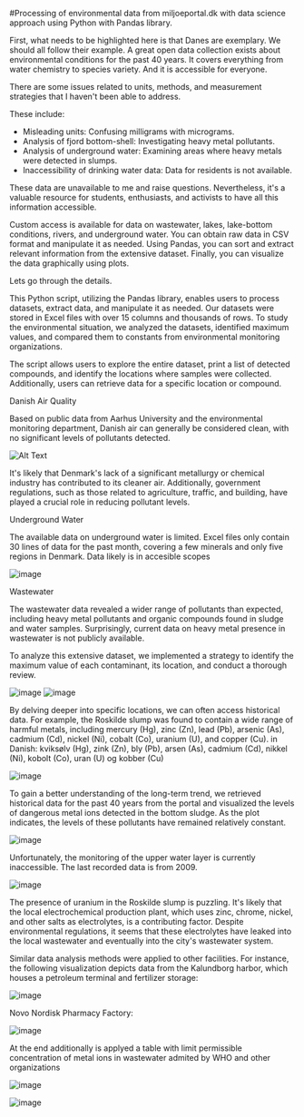 #Processing of environmental data from miljoeportal.dk with data science approach using Python with Pandas library.

First, what needs to be highlighted here is that Danes are exemplary. We should all follow their example. 
A great open data collection exists about environmental conditions for the past 40 years. 
It covers everything from water chemistry to species variety. And it is accessible for everyone.

There are some issues related to units, methods, and measurement strategies that I haven't been able to address. 

These include:

 - Misleading units: Confusing milligrams with micrograms.
 - Analysis of fjord bottom-shell: Investigating heavy metal pollutants.
 - Analysis of underground water: Examining areas where heavy metals were detected in slumps.
 - Inaccessibility of drinking water data: Data for residents is not available.

These data are unavailable to me and raise questions. Nevertheless, it's a valuable resource for students, enthusiasts, 
and activists to have all this information accessible.

Custom access is available for data on wastewater, lakes, lake-bottom conditions, rivers, and underground water.
You can obtain raw data in CSV format and manipulate it as needed.
Using Pandas, you can sort and extract relevant information from the extensive dataset.
Finally, you can visualize the data graphically using plots.

Lets go through the details.

This Python script, utilizing the Pandas library, enables users to process datasets, extract data, and manipulate it as needed. 
Our datasets were stored in Excel files with over 15 columns and thousands of rows. To study the environmental situation, 
we analyzed the datasets, identified maximum values, and compared them to constants from environmental monitoring organizations.

The script allows users to explore the entire dataset, print a list of detected compounds, 
and identify the locations where samples were collected. Additionally, users can retrieve data for a specific location or compound.


Danish Air Quality

Based on public data from Aarhus University and the environmental monitoring department, 
Danish air can generally be considered clean, with no significant levels of pollutants detected.

 ![Alt Text](contamination_air.png)

It's likely that Denmark's lack of a significant metallurgy or chemical industry has contributed to its cleaner air. 
Additionally, government regulations, such as those related to agriculture, traffic, and building, 
have played a crucial role in reducing pollutant levels.

Underground Water

The available data on underground water is limited. Excel files only contain 30 lines of data for the past month, 
covering a few minerals and only five regions in Denmark. Data likely is in accesible scopes

![image](https://github.com/tech-science-club/datascience_emvironmental_research/blob/68c661a475fe835238bddea75c882b686247b877/underground_water.png)


Wastewater

The wastewater data revealed a wider range of pollutants than expected, including heavy metal pollutants 
and organic compounds found in sludge and water samples. Surprisingly, current data on heavy metal presence 
in wastewater is not publicly available.

To analyze this extensive dataset, we implemented a strategy to identify the maximum value of each contaminant, 
its location, and conduct a thorough review.

![image](Roskilde_sump_station(2).png)
![image](Roskilde_sump_station(1).png)


By delving deeper into specific locations, we can often access historical data. For example, 
the Roskilde slump was found to contain a wide range of harmful metals, including 
mercury (Hg), zinc (Zn), lead (Pb), arsenic (As), cadmium (Cd), nickel (Ni), cobalt (Co), uranium (U), and copper (Cu).
in Danish:
kviksølv (Hg), zink (Zn), bly (Pb), arsen (As), cadmium (Cd), nikkel (Ni), kobolt (Co), uran (U) og kobber (Cu)

![image](https://github.com/tech-science-club/datascience_emvironmental_research/blob/e3c237547aedebb8086a2ac8f70367957fee13d4/contamination_Bjergmarken%20I%20slam.png)


To gain a better understanding of the long-term trend, we retrieved historical data for the past 40 years from 
the portal and visualized the levels of dangerous metal ions detected in the bottom sludge. As the plot indicates, 
the levels of these pollutants have remained relatively constant.

![image](Contaminants_Roskilde_from_1990_to_nowadays_sludge.png)

Unfortunately, the monitoring of the upper water layer is currently inaccessible. The last recorded data is from 2009.

![image](Contaminants_Roskild_from_1990_to_nowadays_wastewater.png)

The presence of uranium in the Roskilde slump is puzzling. It's likely that the local electrochemical 
production plant, which uses zinc, chrome, nickel, and other salts as electrolytes, is a contributing factor. 
Despite environmental regulations, it seems that these electrolytes have leaked into the local wastewater 
and eventually into the city's wastewater system.

Similar data analysis methods were applied to other facilities. For instance, the following visualization 
depicts data from the Kalundborg harbor, which houses a petroleum terminal and fertilizer storage:

![image](https://github.com/tech-science-club/datascience_emvironmental_research/blob/85401837251a3ffea882c435a8a4540f6e478452/contamination_KALUNDBORG%20C.%20I%20slam.png)

Novo Nordisk Pharmacy Factory:

![image](https://github.com/tech-science-club/datascience_emvironmental_research/blob/d86a0278868c684b594c0d1bd24f7e189548bcbf/contamination_Novo%20-%20till%C3%B8b.png)

At the end additionally is applyed a table with limit permissible concentration of metal ions in wastewater
admited by WHO and other organizations

![image](https://github.com/tech-science-club/datascience_emvironmental_research/blob/99748efd903170d6726c938d1dbfcb7f82df6b2d/2-Maximum-Permissible-Concentrations-of-Heavy-Metals-in-Sewage-Sludge-mg-kg-Dry-wt-in.png)

![image](https://github.com/tech-science-club/datascience_emvironmental_research/blob/99748efd903170d6726c938d1dbfcb7f82df6b2d/Heavy-metal-permissible-standard-limit-for-sewage-sludge-applied-on-agricultural-soils.png)




